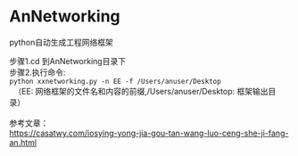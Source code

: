# AnNetworking
python自动生成工程网络框架

步骤1.cd 到AnNetworking目录下</br>
步骤2.执行命令:</br>
  `python xxnetworking.py -n EE -f /Users/anuser/Desktop` </br>
    （EE: 网络框架的文件名和内容的前缀,/Users/anuser/Desktop: 框架输出目录） </br>
 </br>
参考文章： </br>
https://casatwy.com/iosying-yong-jia-gou-tan-wang-luo-ceng-she-ji-fang-an.html </br>
